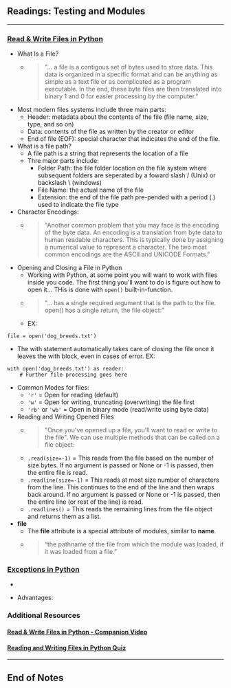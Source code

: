 ## Readings: Testing and Modules
***

### [Read & Write Files in Python](https://realpython.com/read-write-files-python/)

- What Is a File?
  * > "... a file is a contigous set of bytes used to store data. This data is organized in a specific format and can be anything as simple as a text file or as complicated as a program executable. In the end, these byte files are then translated into binary 1 and 0 for easier processing by the computer."
- Most modern files systems include three main parts:
  * Header: metadata about the contents of the file (file name, size, type, and so on)
  * Data: contents of the file as written by the creator or editor
  * End of file (EOF): special character that indicates the end of the file.
- What is a file path?
  * A file path is a string that represents the location of a file
  * Thre major parts include:
    * Folder Path: the file folder location on the file system where subsequent folders are seperated by a foward slash / (Unix) or backslash \ (windows)
    * File Name: the actual name of the file
    * Extension: the end of the file path pre-pended with a period (.) used to indicate the file type
- Character Encodings:
  * > "Another common problem that you may face is the encoding of the byte data. An encoding is a translation from byte data to human readable characters. This is typically done by assigning a numerical value to represent a character. The two most common encodings are the ASCII and UNICODE Formats."
- Opening and Closing a File in Python
  * Working with Python, at some point you will want to work with files inside you code. The first thing you'll want to do is figure out how to open it... THis is done with `open()` built-in-function. 
  * > "... has a single required argument that is the path to the file. open() has a single return, the file object:"
  * EX:
```
file = open('dog_breeds.txt')
```
- The with statement automatically takes care of closing the file once it leaves the with block, even in cases of error. EX:
```
with open('dog_breeds.txt') as reader:
    # Further file processing goes here
```
- Common Modes for files:
  * `'r'` = Open for reading (default)
  * `'w'` = Open for writing, truncating (overwriting) the file first
  * `'rb'` or `'wb'`  = Open in binary mode (read/write using byte data)
- Reading and Writing Opened Files
  * > "Once you've opened up a file, you'll want to read or write to the file". We can use multiple methods that can be called on a file object:
  * `.read(size=-1)`  = This reads from the file based on the number of size bytes. If no argument is passed or None or -1 is passed, then the entire file is read.
  * `.readline(size=-1)` = This reads at most size number of characters from the line. This continues to the end of the line and then wraps back around. If no argument is passed or None or -1 is passed, then the entire line (or rest of the line) is read.
  * `.readlines()`  = This reads the remaining lines from the file object and returns them as a list.
- __file__
  * The __file__ attribute is a special attribute of modules, similar to __name__.
  * > “the pathname of the file from which the module was loaded, if it was loaded from a file.”

### [Exceptions in Python](https://realpython.com/python-exceptions/)

- 

- Advantages:

### Additional Resources
#### [Read & Write Files in Python - Companion Video](https://realpython.com/courses/reading-and-writing-files-python/)
#### [Reading and Writing Files in Python Quiz](https://realpython.com/quizzes/read-write-files-python/)
***
 ## End of Notes
